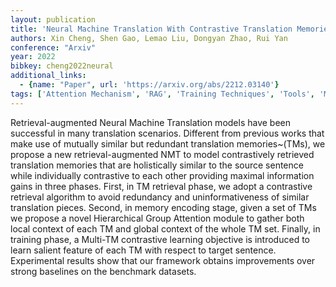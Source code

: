 ```yaml
---
layout: publication
title: 'Neural Machine Translation With Contrastive Translation Memories'
authors: Xin Cheng, Shen Gao, Lemao Liu, Dongyan Zhao, Rui Yan
conference: "Arxiv"
year: 2022
bibkey: cheng2022neural
additional_links:
  - {name: "Paper", url: 'https://arxiv.org/abs/2212.03140'}
tags: ['Attention Mechanism', 'RAG', 'Training Techniques', 'Tools', 'Model Architecture', 'Applications']
---
```

Retrieval-augmented Neural Machine Translation models have been successful in
many translation scenarios. Different from previous works that make use of
mutually similar but redundant translation memories~(TMs), we propose a new
retrieval-augmented NMT to model contrastively retrieved translation memories
that are holistically similar to the source sentence while individually
contrastive to each other providing maximal information gains in three phases.
First, in TM retrieval phase, we adopt a contrastive retrieval algorithm to
avoid redundancy and uninformativeness of similar translation pieces. Second,
in memory encoding stage, given a set of TMs we propose a novel Hierarchical
Group Attention module to gather both local context of each TM and global
context of the whole TM set. Finally, in training phase, a Multi-TM contrastive
learning objective is introduced to learn salient feature of each TM with
respect to target sentence. Experimental results show that our framework
obtains improvements over strong baselines on the benchmark datasets.
